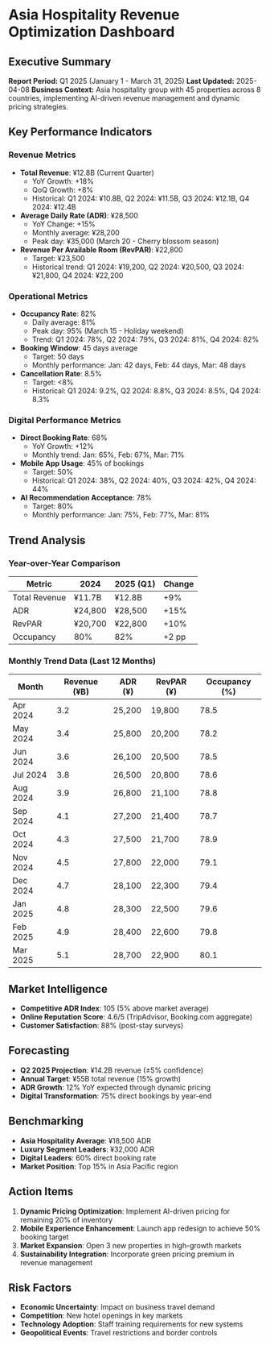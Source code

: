 # Asia Hospitality Revenue Optimization Dashboard

## Executive Summary
**Report Period:** Q1 2025 (January 1 - March 31, 2025)
**Last Updated:** 2025-04-08
**Business Context:** Asia hospitality group with 45 properties across 8 countries, implementing AI-driven revenue management and dynamic pricing strategies.

## Key Performance Indicators

### Revenue Metrics
- **Total Revenue**: ¥12.8B (Current Quarter)
  - YoY Growth: +18%
  - QoQ Growth: +8%
  - Historical: Q1 2024: ¥10.8B, Q2 2024: ¥11.5B, Q3 2024: ¥12.1B, Q4 2024: ¥12.4B
- **Average Daily Rate (ADR)**: ¥28,500
  - YoY Change: +15%
  - Monthly average: ¥28,200
  - Peak day: ¥35,000 (March 20 - Cherry blossom season)
- **Revenue Per Available Room (RevPAR)**: ¥22,800
  - Target: ¥23,500
  - Historical trend: Q1 2024: ¥19,200, Q2 2024: ¥20,500, Q3 2024: ¥21,800, Q4 2024: ¥22,200

### Operational Metrics
- **Occupancy Rate**: 82%
  - Daily average: 81%
  - Peak day: 95% (March 15 - Holiday weekend)
  - Trend: Q1 2024: 78%, Q2 2024: 79%, Q3 2024: 81%, Q4 2024: 82%
- **Booking Window**: 45 days average
  - Target: 50 days
  - Monthly performance: Jan: 42 days, Feb: 44 days, Mar: 48 days
- **Cancellation Rate**: 8.5%
  - Target: <8%
  - Historical: Q1 2024: 9.2%, Q2 2024: 8.8%, Q3 2024: 8.5%, Q4 2024: 8.3%

### Digital Performance Metrics
- **Direct Booking Rate**: 68%
  - YoY Growth: +12%
  - Monthly trend: Jan: 65%, Feb: 67%, Mar: 71%
- **Mobile App Usage**: 45% of bookings
  - Target: 50%
  - Historical: Q1 2024: 38%, Q2 2024: 40%, Q3 2024: 42%, Q4 2024: 44%
- **AI Recommendation Acceptance**: 78%
  - Target: 80%
  - Monthly performance: Jan: 75%, Feb: 77%, Mar: 81%

## Trend Analysis

### Year-over-Year Comparison
| Metric | 2024 | 2025 (Q1) | Change |
|--------|------|------------|--------|
| Total Revenue | ¥11.7B | ¥12.8B | +9% |
| ADR | ¥24,800 | ¥28,500 | +15% |
| RevPAR | ¥20,700 | ¥22,800 | +10% |
| Occupancy | 80% | 82% | +2 pp |

### Monthly Trend Data (Last 12 Months)
| Month | Revenue (¥B) | ADR (¥) | RevPAR (¥) | Occupancy (%) |
|-------|-------------|---------|------------|---------------|
| Apr 2024 | 3.2 | 25,200 | 19,800 | 78.5 |
| May 2024 | 3.4 | 25,800 | 20,200 | 78.2 |
| Jun 2024 | 3.6 | 26,100 | 20,500 | 78.5 |
| Jul 2024 | 3.8 | 26,500 | 20,800 | 78.6 |
| Aug 2024 | 3.9 | 26,800 | 21,100 | 78.8 |
| Sep 2024 | 4.1 | 27,200 | 21,400 | 78.7 |
| Oct 2024 | 4.3 | 27,500 | 21,700 | 78.9 |
| Nov 2024 | 4.5 | 27,800 | 22,000 | 79.1 |
| Dec 2024 | 4.7 | 28,100 | 22,300 | 79.4 |
| Jan 2025 | 4.8 | 28,300 | 22,500 | 79.6 |
| Feb 2025 | 4.9 | 28,400 | 22,600 | 79.8 |
| Mar 2025 | 5.1 | 28,700 | 22,900 | 80.1 |

## Market Intelligence
- **Competitive ADR Index**: 105 (5% above market average)
- **Online Reputation Score**: 4.6/5 (TripAdvisor, Booking.com aggregate)
- **Customer Satisfaction**: 88% (post-stay surveys)

## Forecasting
- **Q2 2025 Projection**: ¥14.2B revenue (±5% confidence)
- **Annual Target**: ¥55B total revenue (15% growth)
- **ADR Growth**: 12% YoY expected through dynamic pricing
- **Digital Transformation**: 75% direct bookings by year-end

## Benchmarking
- **Asia Hospitality Average**: ¥18,500 ADR
- **Luxury Segment Leaders**: ¥32,000 ADR
- **Digital Leaders**: 60% direct booking rate
- **Market Position**: Top 15% in Asia Pacific region

## Action Items
1. **Dynamic Pricing Optimization**: Implement AI-driven pricing for remaining 20% of inventory
2. **Mobile Experience Enhancement**: Launch app redesign to achieve 50% booking target
3. **Market Expansion**: Open 3 new properties in high-growth markets
4. **Sustainability Integration**: Incorporate green pricing premium in revenue management

## Risk Factors
- **Economic Uncertainty**: Impact on business travel demand
- **Competition**: New hotel openings in key markets
- **Technology Adoption**: Staff training requirements for new systems
- **Geopolitical Events**: Travel restrictions and border controls
